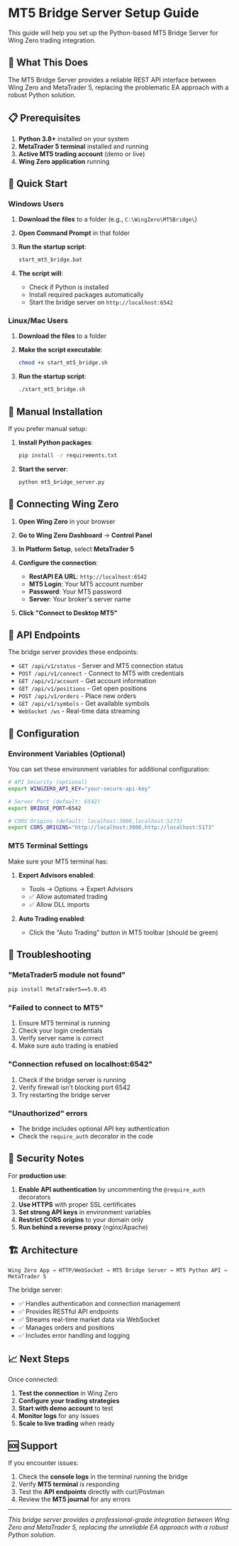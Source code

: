 # MT5 Bridge Server Setup Guide

This guide will help you set up the Python-based MT5 Bridge Server for Wing Zero trading integration.

## 🎯 What This Does

The MT5 Bridge Server provides a reliable REST API interface between Wing Zero and MetaTrader 5, replacing the problematic EA approach with a robust Python solution.

## 📋 Prerequisites

1. **Python 3.8+** installed on your system
2. **MetaTrader 5 terminal** installed and running
3. **Active MT5 trading account** (demo or live)
4. **Wing Zero application** running

## 🚀 Quick Start

### Windows Users

1. **Download the files** to a folder (e.g., `C:\WingZero\MT5Bridge\`)

2. **Open Command Prompt** in that folder

3. **Run the startup script**:
   ```cmd
   start_mt5_bridge.bat
   ```

4. **The script will**:
   - Check if Python is installed
   - Install required packages automatically
   - Start the bridge server on `http://localhost:6542`

### Linux/Mac Users

1. **Download the files** to a folder

2. **Make the script executable**:
   ```bash
   chmod +x start_mt5_bridge.sh
   ```

3. **Run the startup script**:
   ```bash
   ./start_mt5_bridge.sh
   ```

## 🔧 Manual Installation

If you prefer manual setup:

1. **Install Python packages**:
   ```bash
   pip install -r requirements.txt
   ```

2. **Start the server**:
   ```bash
   python mt5_bridge_server.py
   ```

## 🔗 Connecting Wing Zero

1. **Open Wing Zero** in your browser
2. **Go to Wing Zero Dashboard** → **Control Panel**
3. **In Platform Setup**, select **MetaTrader 5**
4. **Configure the connection**:
   - **RestAPI EA URL**: `http://localhost:6542`
   - **MT5 Login**: Your MT5 account number
   - **Password**: Your MT5 password
   - **Server**: Your broker's server name

5. **Click "Connect to Desktop MT5"**

## 📡 API Endpoints

The bridge server provides these endpoints:

- `GET /api/v1/status` - Server and MT5 connection status
- `POST /api/v1/connect` - Connect to MT5 with credentials
- `GET /api/v1/account` - Get account information
- `GET /api/v1/positions` - Get open positions
- `POST /api/v1/orders` - Place new orders
- `GET /api/v1/symbols` - Get available symbols
- `WebSocket /ws` - Real-time data streaming

## 🔧 Configuration

### Environment Variables (Optional)

You can set these environment variables for additional configuration:

```bash
# API Security (optional)
export WINGZERO_API_KEY="your-secure-api-key"

# Server Port (default: 6542)
export BRIDGE_PORT=6542

# CORS Origins (default: localhost:3000,localhost:5173)
export CORS_ORIGINS="http://localhost:3000,http://localhost:5173"
```

### MT5 Terminal Settings

Make sure your MT5 terminal has:

1. **Expert Advisors enabled**:
   - Tools → Options → Expert Advisors
   - ✅ Allow automated trading
   - ✅ Allow DLL imports

2. **Auto Trading enabled**:
   - Click the "Auto Trading" button in MT5 toolbar (should be green)

## 🚨 Troubleshooting

### "MetaTrader5 module not found"
```bash
pip install MetaTrader5==5.0.45
```

### "Failed to connect to MT5"
1. Ensure MT5 terminal is running
2. Check your login credentials
3. Verify server name is correct
4. Make sure auto trading is enabled

### "Connection refused on localhost:6542"
1. Check if the bridge server is running
2. Verify firewall isn't blocking port 6542
3. Try restarting the bridge server

### "Unauthorized" errors
- The bridge includes optional API key authentication
- Check the `require_auth` decorator in the code

## 🔐 Security Notes

For **production use**:

1. **Enable API authentication** by uncommenting the `@require_auth` decorators
2. **Use HTTPS** with proper SSL certificates
3. **Set strong API keys** in environment variables
4. **Restrict CORS origins** to your domain only
5. **Run behind a reverse proxy** (nginx/Apache)

## 🏗️ Architecture

```
Wing Zero App → HTTP/WebSocket → MT5 Bridge Server → MT5 Python API → MetaTrader 5
```

The bridge server:
- ✅ Handles authentication and connection management
- ✅ Provides RESTful API endpoints
- ✅ Streams real-time market data via WebSocket
- ✅ Manages orders and positions
- ✅ Includes error handling and logging

## 📈 Next Steps

Once connected:

1. **Test the connection** in Wing Zero
2. **Configure your trading strategies**
3. **Start with demo account** to test
4. **Monitor logs** for any issues
5. **Scale to live trading** when ready

## 🆘 Support

If you encounter issues:

1. Check the **console logs** in the terminal running the bridge
2. Verify **MT5 terminal** is responding
3. Test the **API endpoints** directly with curl/Postman
4. Review the **MT5 journal** for any errors

---

*This bridge server provides a professional-grade integration between Wing Zero and MetaTrader 5, replacing the unreliable EA approach with a robust Python solution.*
